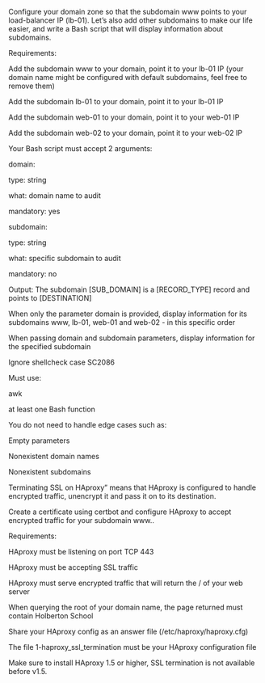 Configure your domain zone so that the subdomain www points to your load-balancer IP (lb-01). Let’s also add other subdomains to make our life easier, and write a Bash script that will display information about subdomains.



Requirements:



Add the subdomain www to your domain, point it to your lb-01 IP (your domain name might be configured with default subdomains, feel free to remove them)

Add the subdomain lb-01 to your domain, point it to your lb-01 IP

Add the subdomain web-01 to your domain, point it to your web-01 IP

Add the subdomain web-02 to your domain, point it to your web-02 IP

Your Bash script must accept 2 arguments:

domain:

type: string

what: domain name to audit

mandatory: yes

subdomain:

type: string

what: specific subdomain to audit

mandatory: no

Output: The subdomain [SUB_DOMAIN] is a [RECORD_TYPE] record and points to [DESTINATION]

When only the parameter domain is provided, display information for its subdomains www, lb-01, web-01 and web-02 - in this specific order

When passing domain and subdomain parameters, display information for the specified subdomain

Ignore shellcheck case SC2086

Must use:

awk

at least one Bash function

You do not need to handle edge cases such as:

Empty parameters

Nonexistent domain names

Nonexistent subdomains


Terminating SSL on HAproxy” means that HAproxy is configured to handle encrypted traffic, unencrypt it and pass it on to its destination.



Create a certificate using certbot and configure HAproxy to accept encrypted traffic for your subdomain www..



Requirements:



HAproxy must be listening on port TCP 443

HAproxy must be accepting SSL traffic

HAproxy must serve encrypted traffic that will return the / of your web server

When querying the root of your domain name, the page returned must contain Holberton School

Share your HAproxy config as an answer file (/etc/haproxy/haproxy.cfg)

The file 1-haproxy_ssl_termination must be your HAproxy configuration file



Make sure to install HAproxy 1.5 or higher, SSL termination is not available before v1.5.
